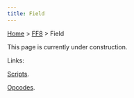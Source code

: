 ```yaml
---
title: Field
---
```


[Home](/Main%20Page.md) > [FF8](/FF8.md) > Field

This page is currently under construction.

Links:

[Scripts][].

[Opcodes][].

  [Scripts]: /FF8/Field/Script.md "wikilink"
  [Opcodes]: /FF8/Field/Script/Opcodes.md "wikilink"
